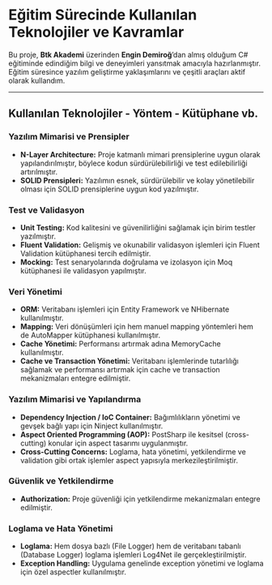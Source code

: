 # Eğitim Sürecinde Kullanılan Teknolojiler ve Kavramlar

Bu proje, **Btk Akademi** üzerinden **Engin Demiroğ**’dan almış olduğum C# eğitiminde edindiğim bilgi ve deneyimleri yansıtmak amacıyla hazırlanmıştır. Eğitim süresince yazılım geliştirme yaklaşımlarını ve çeşitli araçları aktif olarak kullandım.

---

## Kullanılan Teknolojiler - Yöntem - Kütüphane vb.

### Yazılım Mimarisi ve Prensipler
- **N-Layer Architecture:** Proje katmanlı mimari prensiplerine uygun olarak yapılandırılmıştır, böylece kodun sürdürülebilirliği ve test edilebilirliği artırılmıştır.
- **SOLID Prensipleri:** Yazılımın esnek, sürdürülebilir ve kolay yönetilebilir olması için SOLID prensiplerine uygun kod yazılmıştır.

### Test ve Validasyon
- **Unit Testing:** Kod kalitesini ve güvenilirliğini sağlamak için birim testler yazılmıştır.
- **Fluent Validation:** Gelişmiş ve okunabilir validasyon işlemleri için Fluent Validation kütüphanesi tercih edilmiştir.
- **Mocking:** Test senaryolarında doğrulama ve izolasyon için Moq kütüphanesi ile validasyon yapılmıştır.

### Veri Yönetimi
- **ORM:** Veritabanı işlemleri için Entity Framework ve NHibernate kullanılmıştır.
- **Mapping:** Veri dönüşümleri için hem manuel mapping yöntemleri hem de AutoMapper kütüphanesi kullanılmıştır.
- **Cache Yönetimi:** Performansı artırmak adına MemoryCache kullanılmıştır.
- **Cache ve Transaction Yönetimi:** Veritabanı işlemlerinde tutarlılığı sağlamak ve performansı artırmak için cache ve transaction mekanizmaları entegre edilmiştir.

### Yazılım Mimarisi ve Yapılandırma
- **Dependency Injection / IoC Container:** Bağımlılıkların yönetimi ve gevşek bağlı yapı için Ninject kullanılmıştır.
- **Aspect Oriented Programming (AOP):** PostSharp ile kesitsel (cross-cutting) konular için aspect tasarımı uygulanmıştır.
- **Cross-Cutting Concerns:** Loglama, hata yönetimi, yetkilendirme ve validation gibi ortak işlemler aspect yapısıyla merkezileştirilmiştir.

### Güvenlik ve Yetkilendirme
- **Authorization:** Proje güvenliği için yetkilendirme mekanizmaları entegre edilmiştir.

### Loglama ve Hata Yönetimi
- **Loglama:** Hem dosya bazlı (File Logger) hem de veritabanı tabanlı (Database Logger) loglama işlemleri Log4Net ile gerçekleştirilmiştir.
- **Exception Handling:** Uygulama genelinde exception yönetimi ve loglama için özel aspectler kullanılmıştır.
